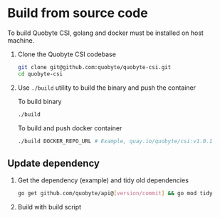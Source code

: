 # Build from source code

To build Quobyte CSI, golang and docker must be installed on host machine.

1. Clone the Quobyte CSI codebase

    ```bash
    git clone git@github.com:quobyte/quobyte-csi.git
    cd quobyte-csi
    ```

2. Use `./build` utility to build the binary and push the container  

    To build binary

    ```bash
    ./build
    ```

    To build and push docker container

    ```bash
    ./build DOCKER_REPO_URL # Example, quay.io/quobyte/csi:v1.0.1
    ```

## Update dependency

1. Get the dependency (example) and tidy old dependencies

    ```bash
    go get github.com/quobyte/api@[version/commit] && go mod tidy
    ```

2. Build with build script
